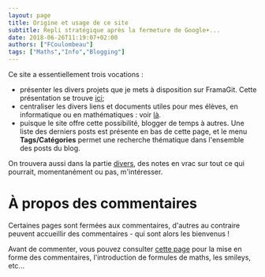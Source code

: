 ```yaml
---
layout: page
title: Origine et usage de ce site
subtitle: Repli stratégique après la fermeture de Google+...
date: 2018-06-26T11:19:07+02:00
authors: ["FCoulombeau"]
tags: ["Maths","Info","Blogging"]
---
```


Ce site a essentiellement trois vocations :

- présenter les divers projets que je mets à disposition sur FramaGit. Cette présentation se trouve [ici](/git/);
- centraliser les divers liens et documents utiles pour mes élèves, en informatique ou en mathématiques : voir [là](/enseignement/).
- puisque le site offre cette possibilité, blogger de temps à autres. Une liste des derniers posts est présente en bas de cette page, et le menu **Tags/Catégories** permet une recherche thématique dans l'ensemble des posts du blog.

On trouvera aussi dans la partie [divers](/divers/), des notes en vrac sur tout ce qui pourrait, momentanément ou pas, m'intéresser.

# À propos des commentaires

Certaines pages sont fermées aux commentaires, d'autres au contraire peuvent accueillir des commentaires - qui sont alors les bienvenus !

Avant de commenter, vous pouvez consulter [cette page](/commentpolicy/) pour la mise en forme des commentaires, l'introduction de formules de maths, les smileys, etc...